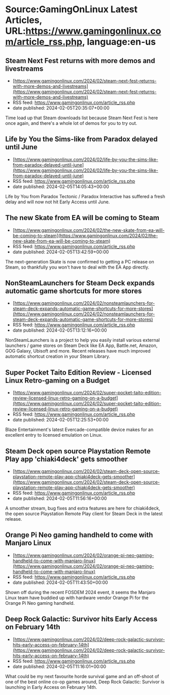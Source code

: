 # Source:GamingOnLinux Latest Articles, URL:https://www.gamingonlinux.com/article_rss.php, language:en-us

## Steam Next Fest returns with more demos and livestreams
 - [https://www.gamingonlinux.com/2024/02/steam-next-fest-returns-with-more-demos-and-livestreams](https://www.gamingonlinux.com/2024/02/steam-next-fest-returns-with-more-demos-and-livestreams)
 - RSS feed: https://www.gamingonlinux.com/article_rss.php
 - date published: 2024-02-05T20:35:07+00:00

Time load up that Steam downloads list because Steam Next Fest is here once again, and there's a whole lot of demos for you to try out.

## Life by You the Sims-like from Paradox delayed until June
 - [https://www.gamingonlinux.com/2024/02/life-by-you-the-sims-like-from-paradox-delayed-until-june](https://www.gamingonlinux.com/2024/02/life-by-you-the-sims-like-from-paradox-delayed-until-june)
 - RSS feed: https://www.gamingonlinux.com/article_rss.php
 - date published: 2024-02-05T14:05:43+00:00

Life by You from Paradox Tectonic / Paradox Interactive has suffered a fresh delay and will now not hit Early Access until June.

## The new Skate from EA will be coming to Steam
 - [https://www.gamingonlinux.com/2024/02/the-new-skate-from-ea-will-be-coming-to-steam](https://www.gamingonlinux.com/2024/02/the-new-skate-from-ea-will-be-coming-to-steam)
 - RSS feed: https://www.gamingonlinux.com/article_rss.php
 - date published: 2024-02-05T13:42:59+00:00

The next-generation Skate is now confirmed to getting a PC release on Steam, so thankfully you won't have to deal with the EA App directly.

## NonSteamLaunchers for Steam Deck expands automatic game shortcuts for more stores
 - [https://www.gamingonlinux.com/2024/02/nonsteamlaunchers-for-steam-deck-expands-automatic-game-shortcuts-for-more-stores](https://www.gamingonlinux.com/2024/02/nonsteamlaunchers-for-steam-deck-expands-automatic-game-shortcuts-for-more-stores)
 - RSS feed: https://www.gamingonlinux.com/article_rss.php
 - date published: 2024-02-05T13:12:16+00:00

NonSteamLaunchers is a project to help you easily install various external launchers / game stores on Steam Deck like EA App, Battle.net, Amazon, GOG Galaxy, Ubisoft and more. Recent releases have much improved automatic shortcut creation in your Steam Library.

## Super Pocket Taito Edition Review - Licensed Linux Retro-gaming on a Budget
 - [https://www.gamingonlinux.com/2024/02/super-pocket-taito-edition-review-licensed-linux-retro-gaming-on-a-budget](https://www.gamingonlinux.com/2024/02/super-pocket-taito-edition-review-licensed-linux-retro-gaming-on-a-budget)
 - RSS feed: https://www.gamingonlinux.com/article_rss.php
 - date published: 2024-02-05T12:25:53+00:00

Blaze Entertainment's latest Evercade-compatible device makes for an excellent entry to licensed emulation on Linux.

## Steam Deck open source Playstation Remote Play app 'chiaki4deck' gets smoother
 - [https://www.gamingonlinux.com/2024/02/steam-deck-open-source-playstation-remote-play-app-chiaki4deck-gets-smoother](https://www.gamingonlinux.com/2024/02/steam-deck-open-source-playstation-remote-play-app-chiaki4deck-gets-smoother)
 - RSS feed: https://www.gamingonlinux.com/article_rss.php
 - date published: 2024-02-05T11:56:16+00:00

A smoother stream, bug fixes and extra features are here for chiaki4deck, the open source Playstation Remote Play client for Steam Deck in the latest release.

## Orange Pi Neo gaming handheld to come with Manjaro Linux
 - [https://www.gamingonlinux.com/2024/02/orange-pi-neo-gaming-handheld-to-come-with-manjaro-linux](https://www.gamingonlinux.com/2024/02/orange-pi-neo-gaming-handheld-to-come-with-manjaro-linux)
 - RSS feed: https://www.gamingonlinux.com/article_rss.php
 - date published: 2024-02-05T11:43:50+00:00

Shown off during the recent FOSDEM 2024 event, it seems the Manjaro Linux team have buddied up with hardware vendor Orange Pi for the Orange Pi Neo gaming handheld.

## Deep Rock Galactic: Survivor hits Early Access on February 14th
 - [https://www.gamingonlinux.com/2024/02/deep-rock-galactic-survivor-hits-early-access-on-february-14th](https://www.gamingonlinux.com/2024/02/deep-rock-galactic-survivor-hits-early-access-on-february-14th)
 - RSS feed: https://www.gamingonlinux.com/article_rss.php
 - date published: 2024-02-05T11:16:01+00:00

What could be my next favourite horde survival game and an off-shoot of one of the best online co-op games around, Deep Rock Galactic: Survivor is launching in Early Access on February 14th.

